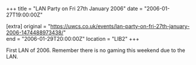 +++
title = "LAN Party on Fri 27th January 2006"
date = "2006-01-27T19:00:00Z"

[extra]
original = "https://uwcs.co.uk/events/lan-party-on-fri-27th-january-2006-1474488973438/"    
end = "2006-01-29T20:00:00Z"
location = "LIB2"
+++

First LAN of 2006. Remember there is no gaming this weekend due to the LAN.

